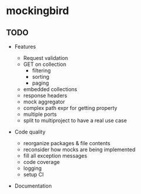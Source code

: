 # mockingbird

## TODO

* Features
  * Request validation
  * GET on collection
    * filtering
    * sorting
    * paging
  * embedded collections
  * response headers
  * mock aggregator
  * complex path expr for getting property
  * multiple ports
  * split to multiproject to have a real use case
  
* Code quality
  * reorganize packages & file contents
  * reconsider how mocks are being implemented
  * fill all exception messages
  * code coverage
  * logging
  * setup CI

* Documentation
